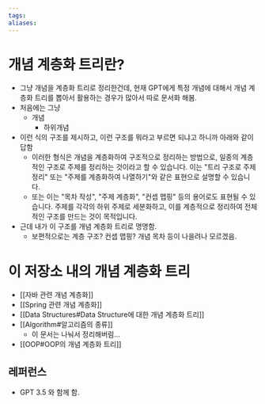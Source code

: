 ```yaml
---
tags: 
aliases:
---
```

# 개념 계층화 트리란?
- 그냥 개념을 계층화 트리로 정리한건데, 현재 GPT에게 특정 개념에 대해서 개념 계층화 트리를 뽑아서 활용하는 경우가 많아서 따로 문서화 해봄.
- 처음에는 그냥 
	- 개념
		- 하위개념
- 이런 식의 구조를 제시하고, 이런 구조를 뭐라고 부르면 되냐고 하니까 아래와 같이 답함
	- 이러한 형식은 개념을 계층화하여 구조적으로 정리하는 방법으로, 일종의 계층적인 구조로 주제를 정리하는 것이라고 할 수 있습니다. 이는 "트리 구조로 주제 정리" 또는 "주제를 계층화하여 나열하기"와 같은 표현으로 설명할 수 있습니다.
	- 또는 이는 "목차 작성", "주제 계층화", "컨셉 맵핑" 등의 용어로도 표현될 수 있습니다. 주제를 각각의 하위 주제로 세분화하고, 이를 계층적으로 정리하여 전체적인 구조를 만드는 것이 목적입니다.
- 근데 내가 이 구조를 개념 계층화 트리로 명명함. 
	- 보편적으로는 계층 구조? 컨셉 맵핑? 개념 목차 등이 나을려나 모르겠음.

# 이 저장소 내의 개념 계층화 트리
- [[자바 관련 개념 계층화]]
- [[Spring 관련 개념 계층화]]
- [[Data Structures#Data Structure에 대한 개념 계층화 트리]]
- [[Algorithm#알고리즘의 종류]]
	- 이 문서는 나눠서 정리해버림...
- [[OOP#OOP의 개념 계층화 트리]]

## 레퍼런스
- GPT 3.5 와 함께 함.